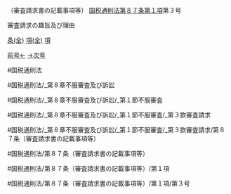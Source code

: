 （審査請求書の記載事項等）
[国税通則法第８７条第１項](国税通則法＿＿＿＿＿第８７条第１項)第３号

審査請求の趣旨及び理由

[条(全)](国税通則法＿＿＿＿＿第８７条_.md)    [項(全)](国税通則法＿＿＿＿＿第８７条第１項_.md)    [項](国税通則法＿＿＿＿＿第８７条第１項.md)

[前号←](国税通則法＿＿＿＿＿第８７条第１項第２号.md)    [→次号](国税通則法＿＿＿＿＿第８７条第１項第４号.md)

#国税通則法

#国税通則法/_第８章不服審査及び訴訟

#国税通則法/_第８章不服審査及び訴訟/_第１節不服審査

#国税通則法/_第８章不服審査及び訴訟/_第１節不服審査/_第３款審査請求

#国税通則法/_第８章不服審査及び訴訟/_第１節不服審査/_第３款審査請求/第８７条（審査請求書の記載事項等）

#国税通則法/第８７条（審査請求書の記載事項等）

#国税通則法/第８７条（審査請求書の記載事項等）/第１項

#国税通則法/第８７条（審査請求書の記載事項等）/第１項/第３号

